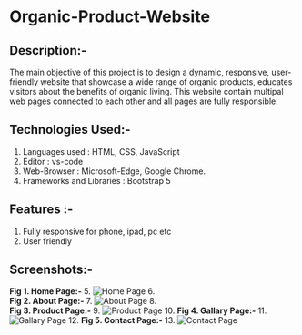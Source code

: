 # Organic-Product-Website
## Description:- 
The main objective of this project is to design a dynamic, responsive, user-friendly website that showcase a wide range of organic products, educates visitors about the benefits of organic living. This website contain multipal web pages connected to each other and all pages are fully responsible.
## Technologies Used:-
1) Languages used : HTML, CSS, JavaScript
2) Editor : vs-code 
3) Web-Browser : Microsoft-Edge, Google Chrome.
4) Frameworks and Libraries : Bootstrap 5
## Features :-
1) Fully responsive for phone, ipad, pc etc
2) User friendly
## Screenshots:-
**Fig 1. Home Page:-**
5.	![Home Page](https://github.com/manjusha-2910/Organic-Product-Website/assets/130729716/4aa2c675-21c4-4007-aa05-4f9ab47918b6)
6.	
**Fig 2. About Page:-**
7.	![About Page](https://github.com/manjusha-2910/Organic-Product-Website/assets/130729716/36db1b82-928b-4fcf-b3b1-56ef712a589d)
8.	
**Fig 3. Product Page:-**
9.	![Product Page](https://github.com/manjusha-2910/Organic-Product-Website/assets/130729716/11d6e1a3-59a3-41a9-bf7a-a6f6f0c8cf28)
10.	
**Fig 4. Gallary Page:-**
11.	![Gallary Page](https://github.com/manjusha-2910/Organic-Product-Website/assets/130729716/1b36e242-3762-4819-969c-6659963051af)
12.	
**Fig 5. Contact Page:-**
13.	![Contact Page](https://github.com/manjusha-2910/Organic-Product-Website/assets/130729716/06755b55-850a-44fd-b3cb-3081e2c4052f)
